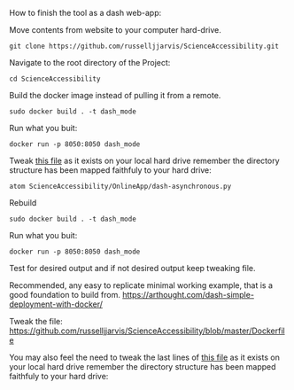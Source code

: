 How to finish the tool as a dash web-app:

Move contents from website to your computer hard-drive.
```
git clone https://github.com/russelljjarvis/ScienceAccessibility.git
```
Navigate to the root directory of the Project:
```
cd ScienceAccessibility
```
Build the docker image instead of pulling it from a remote.
```
sudo docker build . -t dash_mode
```
Run what you buit:
```
docker run -p 8050:8050 dash_mode
```

Tweak [this file](https://github.com/russelljjarvis/ScienceAccessibility/OnlineApp/dash-asynchronous.py) as it exists on your local hard drive remember the directory structure has been mapped faithfuly to your hard drive:
```
atom ScienceAccessibility/OnlineApp/dash-asynchronous.py
```
Rebuild
```
sudo docker build . -t dash_mode
```
Run what you buit:
```
docker run -p 8050:8050 dash_mode
```
Test for desired output and if not desired output keep tweaking file.

Recommended, any easy to replicate minimal working example, that is a good foundation to build from.
https://arthought.com/dash-simple-deployment-with-docker/


Tweak the file:
https://github.com/russelljjarvis/ScienceAccessibility/blob/master/Dockerfile


You may also feel the need to tweak the last lines of [this file](https://github.com/russelljjarvis/ScienceAccessibility/Dockerfile) as it exists on your local hard drive remember the directory structure has been mapped faithfuly to your hard drive:
